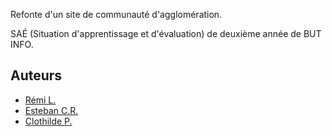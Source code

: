 Refonte d'un site de communauté d'agglomération.

SAÉ (Situation d'apprentissage et d'évaluation) de deuxième année de BUT INFO.


## Auteurs

- [Rémi L.](https://github.com/remi-lem)
- [Esteban C.R.](https://github.com/EstebanCRz)
- [Clothilde P.](https://github.com/TorielLink)